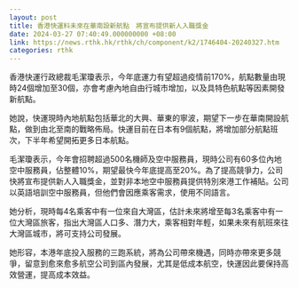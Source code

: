 ```yaml
---
layout: post
title: 香港快運料未來在華南設新航點　將宣布提供新人入職獎金
date: 2024-03-27 07:40:49.000000000 +08:00
link: https://news.rthk.hk/rthk/ch/component/k2/1746404-20240327.htm
categories: rthk
---
```


香港快運行政總裁毛潔瓊表示，今年底運力有望超過疫情前170%，航點數量由現時24個增加至30個，亦會考慮內地自由行城市增加，以及具特色航點等因素開發新航點。

她說，快運現時內地航點包括華北的大興、華東的寧波，期望下一步在華南開設航點，做到由北至南的戰略佈局。快運目前在日本有9個航點，將增加部分航點班次，下半年希望開拓更多日本航點。

毛潔瓊表示，今年會招聘超過500名機師及空中服務員，現時公司有60多位內地空中服務員，佔整體10%，期望最快今年底提高至20%。為了提高競爭力，公司快將宣布提供新人入職獎金，並對非本地空中服務員提供特別來港工作補貼。公司以英語培訓空中服務員，但他們會因應乘客需求，使用不同語言。

她分析，現時每4名乘客中有一位來自大灣區，估計未來將增至每3名乘客中有一位大灣區旅客，指出大灣區人口多、潛力大，乘客相對年輕，如果未來有航班來往大灣區城市，將可支持公司發展。

她形容，本港年底投入服務的三跑系統，將為公司帶來機遇，同時亦帶來更多競爭，留意到愈來愈多航空公司到區內發展，尤其是低成本航空，快運因此要保持高效營運，提高成本效益。
